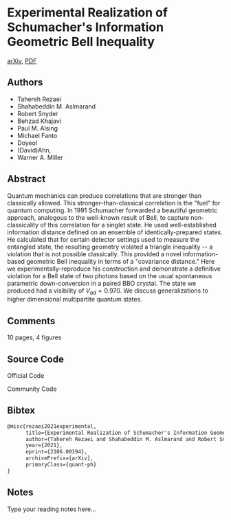 
# Experimental Realization of Schumacher's Information Geometric Bell Inequality

[arXiv](https://arxiv.org/abs/2106.0194), [PDF](https://arxiv.org/pdf/2106.0194.pdf)

## Authors

- Tahereh Rezaei
- Shahabeddin M. Aslmarand
- Robert Snyder
- Behzad Khajavi
- Paul M. Alsing
- Michael Fanto
- Doyeol
- (David)Ahn,
- Warner A. Miller

## Abstract

Quantum mechanics can produce correlations that are stronger than classically allowed. This stronger-than-classical correlation is the "fuel" for quantum computing. In 1991 Schumacher forwarded a beautiful geometric approach, analogous to the well-known result of Bell, to capture non-classicality of this correlation for a singlet state. He used well-established information distance defined on an ensemble of identically-prepared states. He calculated that for certain detector settings used to measure the entangled state, the resulting geometry violated a triangle inequality -- a violation that is not possible classically. This provided a novel information-based geometric Bell inequality in terms of a "covariance distance." Here we experimentally-reproduce his construction and demonstrate a definitive violation for a Bell state of two photons based on the usual spontaneous parametric down-conversion in a paired BBO crystal. The state we produced had a visibility of $V_{ad}=0.970$. We discuss generalizations to higher dimensional multipartite quantum states.

## Comments

10 pages, 4 figures

## Source Code

Official Code



Community Code



## Bibtex

```tex
@misc{rezaei2021experimental,
      title={Experimental Realization of Schumacher's Information Geometric Bell Inequality}, 
      author={Tahereh Rezaei and Shahabeddin M. Aslmarand and Robert Snyder and Behzad Khajavi and Paul M. Alsing and Michael Fanto and Doyeol and Ahn and Warner A. Miller},
      year={2021},
      eprint={2106.00194},
      archivePrefix={arXiv},
      primaryClass={quant-ph}
}
```

## Notes

Type your reading notes here...


